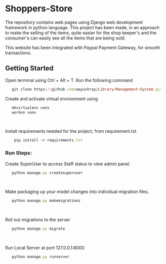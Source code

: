 # Shoppers-Store

The repository contains web pages using Django web development framework in python language. This project has been made, in an approach to make the selling of the items, quite easier for the shop keeper's and the consumer's can easily see all the items that are being sold.

This website has been integrated with Paypal Payment Gateway, for smooth transactions.
 
## Getting Started
 

Open terminal using Ctrl + Alt + T. Run the following command <br>
```ruby 
   git clone https://github.com/aayushray/Library-Management-System.git
```

Create and activate virtual environment using <br>
```ruby
   mkvirtualenv venv
   workon venv
```
<br>

Install requirements needed for the project, from requirement.txt
```ruby
    pip install -r requirements.txt
``` 


### Run Steps:

Create SuperUser to access Staff status to view admin panel.
```ruby 
   python manage.py createsuperuser
```
<br>

Make packaging up your model changes into individual migration files.
```ruby 
   python manage.py makemigrations
```
<br>

Roll out migrations to the server
```ruby 
   python manage.py migrate
``` 
<br>

Run Local Server at port 127.0.0.1:8000
```ruby 
   python manage.py runserver
``` 
